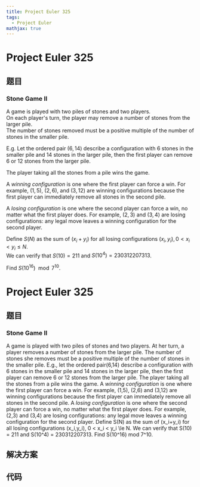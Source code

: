 ```yaml
---
title: Project Euler 325
tags:
  - Project Euler
mathjax: true
---
```

<escape><!-- more --></escape>
    
# Project Euler 325
## 题目
### Stone Game II

A game is played with two piles of stones and two players.<br />
On each player's turn, the player may remove a number of stones from the larger pile.<br />
The number of stones removed must be a positive multiple of the number of stones in the smaller pile.

E.g. Let the ordered pair $(6,14)$ describe a configuration with 6 stones in the smaller pile and 14 stones in the larger pile, then the first player can remove 6 or 12 stones from the larger pile.

The player taking all the stones from a pile wins the game.

A <dfn>winning configuration</dfn> is one where the first player can force a win. For example, $(1,5)$, $(2,6)$, and $(3,12)$ are winning configurations because the first player can immediately remove all stones in the second pile.

A <dfn>losing configuration</dfn> is one where the second player can force a win, no matter what the first player does. For example, $(2,3)$ and $(3,4)$ are losing configurations: any legal move leaves a winning configuration for the second player.

Define $S(N)$ as the sum of $(x_i + y_i)$ for all losing configurations $(x_i, y_i), 0 \lt x_i \lt y_i \le N$.<br />
We can verify that $S(10) = 211$ and $S(10^4) = 230312207313$.

Find $S(10^{16}) \mod 7^{10}$.


# Project Euler 325
## 题目
### Stone Game II

A game is played with two piles of stones and two players. At her turn, a player removes a number of stones from the larger pile. The number of stones she removes must be a positive multiple of the number of stones in the smaller pile.
E.g., let the ordered pair(6,14) describe a configuration with 6 stones in the smaller pile and 14 stones in the larger pile, then the first player can remove 6 or 12 stones from the larger pile.
The player taking all the stones from a pile wins the game.
A <i>winning configuration</i> is one where the first player can force a win. For example, (1,5), (2,6) and (3,12) are winning configurations because the first player can immediately remove all stones in the second pile.
A <i>losing configuration</i> is one where the second player can force a win, no matter what the first player does. For example, (2,3) and (3,4) are losing configurations: any legal move leaves a winning configuration for the second player.
Define S(N) as the sum of (x_i+y_i) for all losing configurations (x_i,y_i), 0 < x_i < y_i \le N. We can verify that S(10) = 211 and S(10^4) = 230312207313.
Find S(10^16) mod 7^10.


## 解决方案


## 代码


